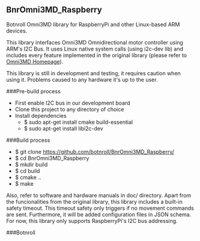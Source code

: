 ## BnrOmni3MD_Raspberry

Botnroll Omni3MD library for RaspberryPi and other Linux-based ARM devices.

This library interfaces Omni3MD Omnidirectional motor controller using ARM's I2C Bus. It uses Linux native system calls (using i2c-dev lib) and includes every feature implemented in the original library (please refer to [Omni3MD Homepage](http://botnroll.com/omni3md/)). 

This library is still in development and testing, it requires caution when using it. Problems caused to any hardware it's up to the user.

###Pre-build process
* First enable I2C bus in our development board   
* Clone this project to any directory of choice
* Install dependencies
  * $ sudo apt-get install cmake build-essential
  * $ sudo apt-get install libi2c-dev


###Build process
* $ git clone https://github.com/botnroll/BnrOmni3MD_Raspberry/
* $ cd BnrOmni3MD_Raspberry
* $ mkdir build
* $ cd build
* $ cmake ..
* $ make

Also, refer to software and hardware manuals in doc/ directory. Apart from the funcionalities from the original library, this library includes a built-in safety timeout. This timeout safety only triggers if no movement commands are sent. Furthermore, it will be added configuration files in JSON schema. For now, this library only supports RaspberryPi's I2C bus addressing.


###Botnroll
